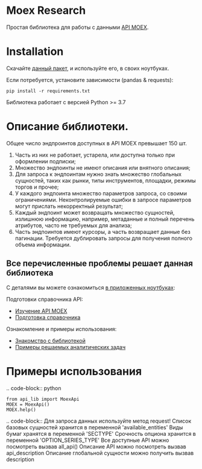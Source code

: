 # Moex Research
Простая библиотека для работы с данными [API MOEX](https://iss.moex.com/iss/reference/).

# Installation
Скачайте [данный пакет](https://github.com/IlyaBurkhanov/moex_research/tree/main/api_lib), и используйте его, 
в своих ноутбуках.

Если потребуется, установите зависимости (pandas & requests):
```
pip install -r requirements.txt
```
Библиотека работает с версией Python >= 3.7

# Описание библиотеки.
Общее число эндпроинтов доступных в API MOEX превышает 150 шт. 

1. Часть из них не работает, устарела, или доступна только при оформлении подписки;
2. Множество эндпоинты не имеют описания или внятного описания;
3. Для запроса к эндпоинтам нужно знать множество глобальных сущностей, таких как рынки, типы инструментов, площадки, 
режимы торгов и прочее;
4. У каждого эндпоинта множество параметров запроса, со своими ограничениями. Неконтролируемые ошибки в запросе 
параметров могут прислать некорректный результат;
5. Каждый эндпоинт может возвращать множество сущностей, излишнюю информацию, например, метаданные и полный перечень 
атрибутов, часто не требуемых для анализа;
6. Часть эндпоинтов имеют курсоры, а часть возвращает данные без пагинации. Требуется дублировать запросы для получения
полного объема информации.

## **Все перечисленные проблемы решает данная библиотека**

С деталями вы можете ознакомиться [в приложенных ноутбуках](https://github.com/IlyaBurkhanov/moex_research/tree/main/notebooks):

Подготовки справочника API:
- [Изучение API MOEX](https://github.com/IlyaBurkhanov/moex_research/blob/main/notebooks/API_MOEX_PART_1.ipynb)
- [Подготовка справочника](https://github.com/IlyaBurkhanov/moex_research/blob/main/notebooks/API_MOEX_PART_2.ipynb)

Ознакомление и примеры использования:
- [Знакомство с библиотекой](https://github.com/IlyaBurkhanov/moex_research/blob/main/notebooks/API_MOEX_PART_3.ipynb)
- [Примеры решаемых аналитических задач](https://github.com/IlyaBurkhanov/moex_research/blob/main/notebooks/API_MOEX_PART_4.ipynb)


# Примеры использования
.. code-block:: python

    from api_lib import MoexApi
    MOEX = MoexApi()
    MOEX.help()
.. code-block::
    Для запроса данных используйте метод request!
    Список базовых сущностей хранится в переменной 'available_entities'
    Виды бумаг хранятся в переменной 'SECTYPE'
    Срочность опциона хранится в переменной 'OPTION_SERIES_TYPE'
    Все доступные API можно посмотреть вызвав all_api()
    Описание API можно посмотреть вызвав api_description
    Описание глобальной сущности можно получить вызвав description
